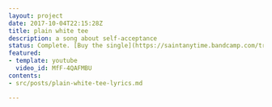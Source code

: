 ```yaml
---
layout: project
date: 2017-10-04T22:15:28Z
title: plain white tee
description: a song about self-acceptance
status: Complete. [Buy the single](https://saintanytime.bandcamp.com/track/plain-white-tee)
featured:
- template: youtube
  video_id: MfF-4QAFMBU
contents:
- src/posts/plain-white-tee-lyrics.md

---
```

